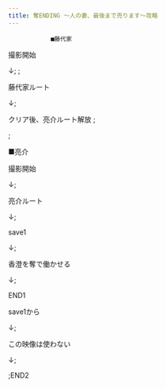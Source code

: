 ```yaml
---
title: 奪ENDING ～人の妻、最後まで売ります～攻略
---
```


                ■藤代家

撮影開始

↓; ;

藤代家ルート

↓;

クリア後、亮介ルート解放 ;



 ;





■亮介

撮影開始

↓;

亮介ルート

↓;

save1

↓;

香澄を奪で働かせる

↓;

END1





save1から

↓;

この映像は使わない

↓;

 ;END2


              
